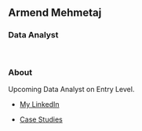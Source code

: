 ## **Armend Mehmetaj**

### **Data Analyst**

<br>

### **About**

Upcoming Data Analyst on Entry Level. 

* [My LinkedIn](https://www.linkedin.com/in/armend-mehmetaj-22b063229/)

* [Case Studies](https://github.com/Armendou/Armendou.github.io/tree/main/projects)

<br>
